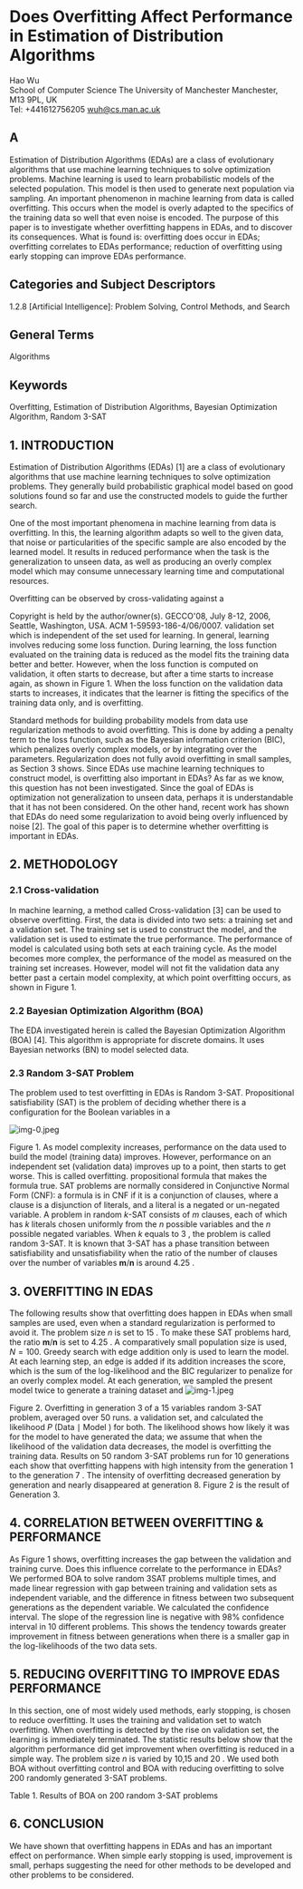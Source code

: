 # Does Overfitting Affect Performance in Estimation of Distribution Algorithms 

Hao Wu<br>School of Computer Science The University of Manchester Manchester, M13 9PL, UK<br>Tel: +441612756205 wuh@cs.man.ac.uk

## A

Estimation of Distribution Algorithms (EDAs) are a class of evolutionary algorithms that use machine learning techniques to solve optimization problems. Machine learning is used to learn probabilistic models of the selected population. This model is then used to generate next population via sampling. An important phenomenon in machine learning from data is called overfitting. This occurs when the model is overly adapted to the specifics of the training data so well that even noise is encoded. The purpose of this paper is to investigate whether overfitting happens in EDAs, and to discover its consequences. What is found is: overfitting does occur in EDAs; overfitting correlates to EDAs performance; reduction of overfitting using early stopping can improve EDAs performance.

## Categories and Subject Descriptors

1.2.8 [Artificial Intelligence]: Problem Solving, Control Methods, and Search

## General Terms

Algorithms

## Keywords

Overfitting, Estimation of Distribution Algorithms, Bayesian Optimization Algorithm, Random 3-SAT

## 1. INTRODUCTION

Estimation of Distribution Algorithms (EDAs) [1] are a class of evolutionary algorithms that use machine learning techniques to solve optimization problems. They generally build probabilistic graphical model based on good solutions found so far and use the constructed models to guide the further search.

One of the most important phenomena in machine learning from data is overfitting. In this, the learning algorithm adapts so well to the given data, that noise or particularities of the specific sample are also encoded by the learned model. It results in reduced performance when the task is the generalization to unseen data, as well as producing an overly complex model which may consume unnecessary learning time and computational resources.

Overfitting can be observed by cross-validating against a

Copyright is held by the author/owner(s).
GECCO'08, July 8-12, 2006, Seattle, Washington, USA.
ACM 1-59593-186-4/06/0007.
validation set which is independent of the set used for learning. In general, learning involves reducing some loss function. During learning, the loss function evaluated on the training data is reduced as the model fits the training data better and better. However, when the loss function is computed on validation, it often starts to decrease, but after a time starts to increase again, as shown in Figure 1. When the loss function on the validation data starts to increases, it indicates that the learner is fitting the specifics of the training data only, and is overfitting.

Standard methods for building probability models from data use regularization methods to avoid overfitting. This is done by adding a penalty term to the loss function, such as the Bayesian information criterion (BIC), which penalizes overly complex models, or by integrating over the parameters. Regularization does not fully avoid overfitting in small samples, as Section 3 shows. Since EDAs use machine learning techniques to construct model, is overfitting also important in EDAs? As far as we know, this question has not been investigated. Since the goal of EDAs is optimization not generalization to unseen data, perhaps it is understandable that it has not been considered. On the other hand, recent work has shown that EDAs do need some regularization to avoid being overly influenced by noise [2]. The goal of this paper is to determine whether overfitting is important in EDAs.

## 2. METHODOLOGY

### 2.1 Cross-validation

In machine learning, a method called Cross-validation [3] can be used to observe overfitting. First, the data is divided into two sets: a training set and a validation set. The training set is used to construct the model, and the validation set is used to estimate the true performance. The performance of model is calculated using both sets at each training cycle. As the model becomes more complex, the performance of the model as measured on the training set increases. However, model will not fit the validation data any better past a certain model complexity, at which point overfitting occurs, as shown in Figure 1.

### 2.2 Bayesian Optimization Algorithm (BOA)

The EDA investigated herein is called the Bayesian Optimization Algorithm (BOA) [4]. This algorithm is appropriate for discrete domains. It uses Bayesian networks (BN) to model selected data.

### 2.3 Random 3-SAT Problem

The problem used to test overfitting in EDAs is Random 3-SAT. Propositional satisfiability (SAT) is the problem of deciding whether there is a configuration for the Boolean variables in a

![img-0.jpeg](img-0.jpeg)

Figure 1. As model complexity increases, performance on the data used to build the model (training data) improves. However, performance on an independent set (validation data) improves up to a point, then starts to get worse. This is called overfitting.
propositional formula that makes the formula true. SAT problems are normally considered in Conjunctive Normal Form (CNF): a formula is in CNF if it is a conjunction of clauses, where a clause is a disjunction of literals, and a literal is a negated or un-negated variable. A problem in random $k$-SAT consists of $m$ clauses, each of which has $k$ literals chosen uniformly from the $n$ possible variables and the $n$ possible negated variables. When $k$ equals to 3 , the problem is called random 3-SAT. It is known that 3-SAT has a phase transition between satisfiability and unsatisfiability when the ratio of the number of clauses over the number of variables $\boldsymbol{m} / \boldsymbol{n}$ is around 4.25 .

## 3. OVERFITTING IN EDAS

The following results show that overfitting does happen in EDAs when small samples are used, even when a standard regularization is performed to avoid it. The problem size $n$ is set to 15 . To make these SAT problems hard, the ratio $\boldsymbol{m} / \boldsymbol{n}$ is set to 4.25 . A comparatively small population size is used, $N=100$. Greedy search with edge addition only is used to learn the model. At each learning step, an edge is added if its addition increases the score, which is the sum of the log-likelihood and the BIC regularizer to penalize for an overly complex model. At each generation, we sampled the present model twice to generate a training dataset and
![img-1.jpeg](img-1.jpeg)

Figure 2. Overfitting in generation 3 of a 15 variables random 3-SAT problem, averaged over 50 runs.
a validation set, and calculated the likelihood $P$ (Data $\mid$ Model $)$ for both. The likelihood shows how likely it was for the model to have generated the data; we assume that when the likelihood of the validation data decreases, the model is overfitting the training data. Results on 50 random 3-SAT problems run for 10 generations each show that overfitting happens with high intensity from the generation 1 to the generation 7 . The intensity of overfitting decreased generation by generation and nearly disappeared at generation 8. Figure 2 is the result of Generation 3.

## 4. CORRELATION BETWEEN OVERFITTING \& PERFORMANCE

As Figure 1 shows, overfitting increases the gap between the validation and training curve. Does this influence correlate to the performance in EDAs? We performed BOA to solve random 3SAT problems multiple times, and made linear regression with gap between training and validation sets as independent variable, and the difference in fitness between two subsequent generations as the dependent variable. We calculated the confidence interval. The slope of the regression line is negative with $98 \%$ confidence interval in 10 different problems. This shows the tendency towards greater improvement in fitness between generations when there is a smaller gap in the log-likelihoods of the two data sets.

## 5. REDUCING OVERFITTING TO IMPROVE EDAS PERFORMANCE

In this section, one of most widely used methods, early stopping, is chosen to reduce overfitting. It uses the training and validation set to watch overfitting. When overfitting is detected by the rise on validation set, the learning is immediately terminated. The statistic results below show that the algorithm performance did get improvement when overfitting is reduced in a simple way. The problem size $n$ is varied by 10,15 and 20 . We used both BOA without overfitting control and BOA with reducing overfitting to solve 200 randomly generated 3-SAT problems.

Table 1. Results of BOA on 200 random 3-SAT problems

## 6. CONCLUSION

We have shown that overfitting happens in EDAs and has an important effect on performance. When simple early stopping is used, improvement is small, perhaps suggesting the need for other methods to be developed and other problems to be considered.

